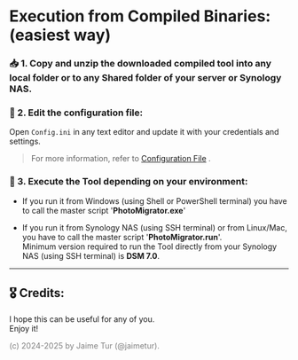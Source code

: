 # Execution from Compiled Binaries: \(easiest way)

### 📥 1. Copy and unzip the downloaded compiled tool into any local folder or to any Shared folder of your server or Synology NAS.

### 📝 2. Edit the configuration file:

Open `Config.ini` in any text editor and update it with your credentials and settings.

> For more information, refer to [Configuration File](https://github.com/jaimetur/PhotoMigrator/blob/main/help/0-configuration-file.md) .

### 🚀 3. Execute the Tool depending on your environment:
  - If you run it from Windows (using Shell or PowerShell terminal) you have to call the master script '**PhotoMigrator.exe**'  

  - If you run it from Synology NAS (using SSH terminal) or from Linux/Mac, you have to call the master script '**PhotoMigrator.run**'.  
    Minimum version required to run the Tool directly from your Synology NAS (using SSH terminal) is **DSM 7.0**.

---
## 🎖️ Credits:
I hope this can be useful for any of you.  
Enjoy it!

<span style="color:grey">(c) 2024-2025 by Jaime Tur (@jaimetur).</span> 